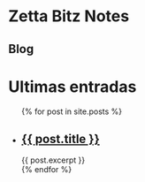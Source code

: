 # Zetta Bitz Notes

## Blog

<h1>Ultimas entradas</h1>

<ul>
  {% for post in site.posts %}
    <li>
      <h2><a href="*{{ post.url }}">{{ post.title }}</a></h2>
      {{ post.excerpt }}
    </li>
  {% endfor %}
</ul>